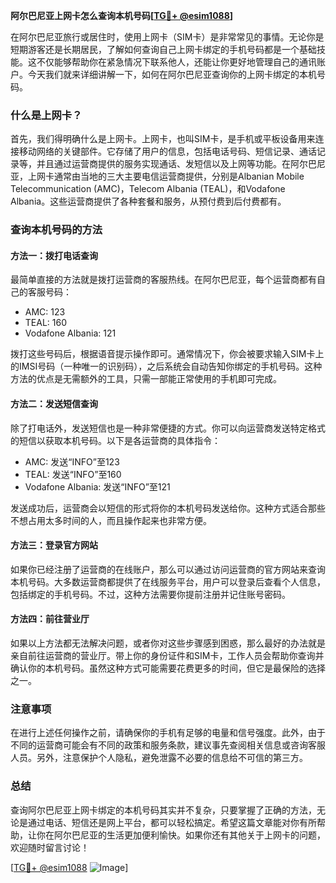**阿尔巴尼亚上网卡怎么查询本机号码[[TG💪+ @esim1088](https://t.me/s/esim1088)]**

在阿尔巴尼亚旅行或居住时，使用上网卡（SIM卡）是非常常见的事情。无论你是短期游客还是长期居民，了解如何查询自己上网卡绑定的手机号码都是一个基础技能。这不仅能够帮助你在紧急情况下联系他人，还能让你更好地管理自己的通讯账户。今天我们就来详细讲解一下，如何在阿尔巴尼亚查询你的上网卡绑定的本机号码。

### 什么是上网卡？

首先，我们得明确什么是上网卡。上网卡，也叫SIM卡，是手机或平板设备用来连接移动网络的关键部件。它存储了用户的信息，包括电话号码、短信记录、通话记录等，并且通过运营商提供的服务实现通话、发短信以及上网等功能。在阿尔巴尼亚，上网卡通常由当地的三大主要电信运营商提供，分别是Albanian Mobile Telecommunication (AMC)，Telecom Albania (TEAL)，和Vodafone Albania。这些运营商提供了各种套餐和服务，从预付费到后付费都有。

### 查询本机号码的方法

#### 方法一：拨打电话查询

最简单直接的方法就是拨打运营商的客服热线。在阿尔巴尼亚，每个运营商都有自己的客服号码：

- AMC: 123
- TEAL: 160
- Vodafone Albania: 121

拨打这些号码后，根据语音提示操作即可。通常情况下，你会被要求输入SIM卡上的IMSI号码（一种唯一的识别码），之后系统会自动告知你绑定的手机号码。这种方法的优点是无需额外的工具，只需一部能正常使用的手机即可完成。

#### 方法二：发送短信查询

除了打电话外，发送短信也是一种非常便捷的方式。你可以向运营商发送特定格式的短信以获取本机号码。以下是各运营商的具体指令：

- AMC: 发送“INFO”至123
- TEAL: 发送“INFO”至160
- Vodafone Albania: 发送“INFO”至121

发送成功后，运营商会以短信的形式将你的本机号码发送给你。这种方式适合那些不想占用太多时间的人，而且操作起来也非常方便。

#### 方法三：登录官方网站

如果你已经注册了运营商的在线账户，那么可以通过访问运营商的官方网站来查询本机号码。大多数运营商都提供了在线服务平台，用户可以登录后查看个人信息，包括绑定的手机号码。不过，这种方法需要你提前注册并记住账号密码。

#### 方法四：前往营业厅

如果以上方法都无法解决问题，或者你对这些步骤感到困惑，那么最好的办法就是亲自前往运营商的营业厅。带上你的身份证件和SIM卡，工作人员会帮助你查询并确认你的本机号码。虽然这种方式可能需要花费更多的时间，但它是最保险的选择之一。

### 注意事项

在进行上述任何操作之前，请确保你的手机有足够的电量和信号强度。此外，由于不同的运营商可能会有不同的政策和服务条款，建议事先查阅相关信息或咨询客服人员。另外，注意保护个人隐私，避免泄露不必要的信息给不可信的第三方。

### 总结

查询阿尔巴尼亚上网卡绑定的本机号码其实并不复杂，只要掌握了正确的方法，无论是通过电话、短信还是网上平台，都可以轻松搞定。希望这篇文章能对你有所帮助，让你在阿尔巴尼亚的生活更加便利愉快。如果你还有其他关于上网卡的问题，欢迎随时留言讨论！

[[TG💪+ @esim1088](https://t.me/s/esim1088) ![Image](https://i.postimg.cc/4NQfJmqS/Snipaste-2025-05-13-00-14-12.png)]